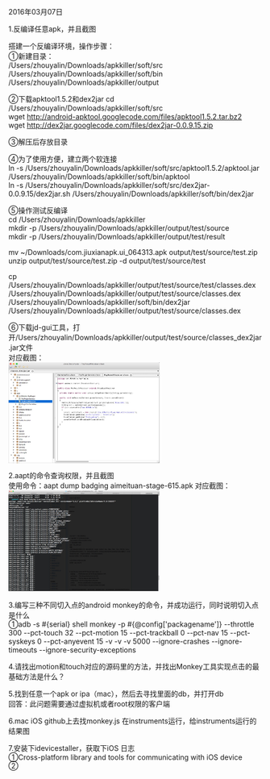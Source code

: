 2016年03月07日

1.反编译任意apk，并且截图   

搭建一个反编译环境，操作步骤：   
①新建目录：   
/Users/zhouyalin/Downloads/apkkiller/soft/src   
/Users/zhouyalin/Downloads/apkkiller/soft/bin   
/Users/zhouyalin/Downloads/apkkiller/output   

②下载apktool1.5.2和dex2jar
cd /Users/zhouyalin/Downloads/apkkiller/soft/src   
wget http://android-apktool.googlecode.com/files/apktool1.5.2.tar.bz2   
wget http://dex2jar.googlecode.com/files/dex2jar-0.0.9.15.zip   

③解压后存放目录   

④为了使用方便，建立两个软连接  
ln -s /Users/zhouyalin/Downloads/apkkiller/soft/src/apktool1.5.2/apktool.jar /Users/zhouyalin/Downloads/apkkiller/soft/bin/apktool   
ln -s /Users/zhouyalin/Downloads/apkkiller/soft/src/dex2jar-0.0.9.15/dex2jar.sh /Users/zhouyalin/Downloads/apkkiller/soft/bin/dex2jar   

⑤操作测试反编译   
cd /Users/zhouyalin/Downloads/apkkiller   
mkdir -p /Users/zhouyalin/Downloads/apkkiller/output/test/source   
mkdir -p /Users/zhouyalin/Downloads/apkkiller/output/test/result   

mv ~/Downloads/com.jiuxianapk.ui_064313.apk output/test/source/test.zip   
unzip output/test/source/test.zip -d output/test/source/test   

cp /Users/zhouyalin/Downloads/apkkiller/output/test/source/test/classes.dex /Users/zhouyalin/Downloads/apkkiller/output/test/source/classes.dex   
/Users/zhouyalin/Downloads/apkkiller/soft/bin/dex2jar /Users/zhouyalin/Downloads/apkkiller/output/test/source/classes.dex   

⑥下载jd-gui工具，打开/Users/zhouyalin/Downloads/apkkiller/output/test/source/classes_dex2jar.jar文件  
对应截图：    
<img src="https://github.com/Test-Seven/zhouyalin/blob/master/20160306/%E5%8F%8D%E7%BC%96%E8%AF%91%E9%85%92%E4%BB%99%E7%BD%91apk%E6%88%AA%E5%9B%BE.png" width = "300" height = "200" alt="反编译任意apk截图" align=center />

2.aapt的命令查询权限，并且截图   
使用命令：aapt dump badging aimeituan-stage-615.apk
对应截图：   
<img src="https://github.com/Test-Seven/zhouyalin/blob/master/20160306/aapt%E8%8E%B7%E5%8F%96apk%E7%94%A8%E6%88%B7%E6%9D%83%E9%99%90%E6%88%AA%E5%9B%BE.png" width = "300" height = "200" alt="aapt命令查询app权限截图"/>

3.编写三种不同切入点的android monkey的命令，并成功运行，同时说明切入点是什么   
①adb -s #{serial} shell monkey -p #{@config['packagename']} --throttle 300 --pct-touch 32 --pct-motion 15 --pct-trackball 0 --pct-nav 15 --pct-syskeys 0 --pct-anyevent 15 -v -v -v 5000 --ignore-crashes --ignore-timeouts --ignore-security-exceptions


4.请找出motion和touch对应的源码里的方法，并找出Monkey工具实现点击的最基础方法是什么？  


5.找到任意一个apk or ipa（mac），然后去寻找里面的db，并打开db   
回答：此问题需要通过虚拟机或者root权限的客户端

6.mac iOS github上去找monkey.js 在instruments运行，给instruments运行的结果图   

7.安装下idevicestaller，获取下iOS 日志   
①Cross-platform library and tools for communicating with iOS device   
②